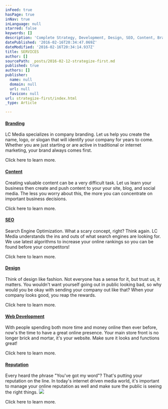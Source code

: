 ```yaml
---
inFeed: true
hasPage: true
inNav: true
inLanguage: null
starred: false
keywords: []
description: 'Complete Strategy, Development, Design, SEO, Content, Branding, Reputation and Integrated Marketing Concepts to  target your audience.'
datePublished: '2016-02-16T20:34:47.069Z'
dateModified: '2016-02-16T20:34:14.937Z'
title: SERVICES
author: []
sourcePath: _posts/2016-02-12-strategize-first.md
published: true
authors: []
publisher:
  name: null
  domain: null
  url: null
  favicon: null
url: strategize-first/index.html
_type: Article

---
```

#### [Branding][0]

LC Media specializes in company branding.  Let us help you create the name, logo, or slogan that will identify your company for years to come. Whether you are just starting or are active in traditional or internet marketing, your brand always comes first.

Click here to learn more.

#### [Content][1]

Creating valuable content can be a very difficult task.  Let us learn your business then create and push content to your your site, blog, and social media.  The less you worry about this, the more you can concentrate on important business decisions.

Click here to learn more.

#### [SEO][2]

Search Engine Optimization.  What a scary concept, right?  Think again.  LC Media understands the ins and outs of what search engines are looking for.  We use latest algorithms to increase your online rankings so you can be found before your competitors!

Click here to learn more.

#### [Design][3]

Think of design like fashion.  Not everyone has a sense for it, but trust us, it matters.  You wouldn't want yourself going out in public looking bad, so why would you be okay with sending your company out like that?  When your company looks good, you reap the rewards.

Click here to learn more.

#### [Web Development][4]

With people spending both more time and money online then ever before, now's the time to have a great online presence.  Your main store front is no longer brick and mortar, it's your website.  Make sure it looks and functions great!

Click here to learn more.

#### [Reputation][5]

Every heard the phrase "You've got my word"?  That's putting your reputation on the line.  In today's internet driven media world, it's important to manage your online reputation as well and make sure the public is seeing the right things.
![](https://the-grid-user-content.s3-us-west-2.amazonaws.com/6a1e01e4-992d-4218-af7a-3fdfd59f847d.jpg)

Click here to learn more.

[0]: http://lcmediaconsultants.com/branding
[1]: http://lcmediaconsultants.com/content
[2]: http://lcmediaconsultants.com/seo
[3]: http://lcmediaconsultants.com/design
[4]: http://lcmediaconsultants.com/web-development
[5]: http://lcmediaconsultants.com/reputation